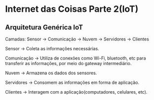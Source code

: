 # Internet das Coisas Parte 2(IoT)

## Arquitetura Genérica IoT

Camadas: Sensor -> Comunicação -> Nuvem -> Servidores -> Clientes

Sensor -> Coleta as informações necessárias.

Comunicação -> Utiliza de conexões como Wi-Fi, bluetooth, etc para transferir as informações, por meio do gateway intermediário.

Nuvem -> Armazena os dados dos sensores.

Servidores -> Consomem as informações em forma de aplicação.

Clientes -> Interagem com a aplicação(computadores, celulares, etc).
